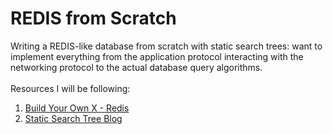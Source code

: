 # REDIS from Scratch
Writing a REDIS-like database from scratch with static search trees: want to implement everything from the application protocol interacting with the networking protocol to the actual database query algorithms. 
<br> <br>
Resources I will be following:
1) [Build Your Own X - Redis](https://build-your-own.org/redis/#table-of-contents)
2) [Static Search Tree Blog](https://curiouscoding.nl/posts/static-search-tree/)
